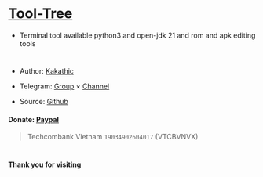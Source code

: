 # [Tool-Tree](https://zenlua.github.io/Tool-Tree)

+ Terminal tool available python3 and open-jdk 21 and rom and apk editing tools

#

+ Author: [Kakathic](https://t.me/kakathic)

+ Telegram: [Group](https://t.me/tooltree) × [Channel](https://t.me/tool_tree)

+ Source: [Github](https://github.com/Zenlua/Tool-Tree)

#### Donate: [Paypal](https://paypal.me/kakathic)

> Techcombank Vietnam `19034902604017` (VTCBVNVX)

#

**Thank you for visiting**



